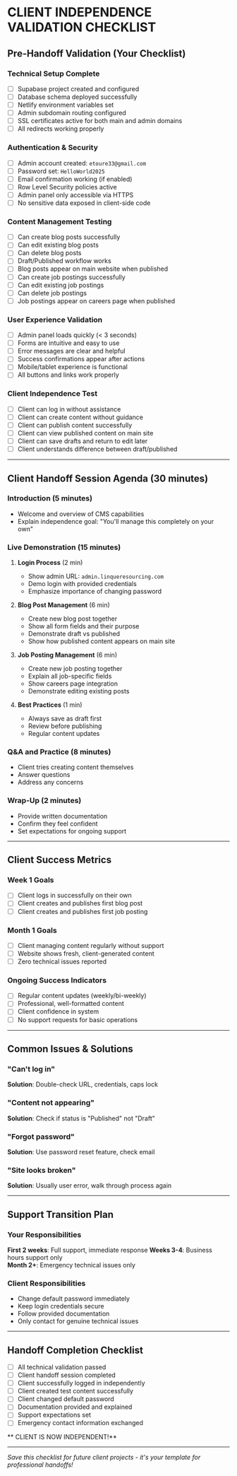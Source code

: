 #  CLIENT INDEPENDENCE VALIDATION CHECKLIST

## Pre-Handoff Validation (Your Checklist)

###  Technical Setup Complete
- [ ] Supabase project created and configured
- [ ] Database schema deployed successfully  
- [ ] Netlify environment variables set
- [ ] Admin subdomain routing configured
- [ ] SSL certificates active for both main and admin domains
- [ ] All redirects working properly

###  Authentication & Security
- [ ] Admin account created: `etoure33@gmail.com`
- [ ] Password set: `HelloWorld2025` 
- [ ] Email confirmation working (if enabled)
- [ ] Row Level Security policies active
- [ ] Admin panel only accessible via HTTPS
- [ ] No sensitive data exposed in client-side code

###  Content Management Testing
- [ ] Can create blog posts successfully
- [ ] Can edit existing blog posts
- [ ] Can delete blog posts
- [ ] Draft/Published workflow works
- [ ] Blog posts appear on main website when published
- [ ] Can create job postings successfully
- [ ] Can edit existing job postings
- [ ] Can delete job postings
- [ ] Job postings appear on careers page when published

###  User Experience Validation
- [ ] Admin panel loads quickly (< 3 seconds)
- [ ] Forms are intuitive and easy to use
- [ ] Error messages are clear and helpful
- [ ] Success confirmations appear after actions
- [ ] Mobile/tablet experience is functional
- [ ] All buttons and links work properly

###  Client Independence Test
- [ ] Client can log in without assistance
- [ ] Client can create content without guidance
- [ ] Client can publish content successfully
- [ ] Client can view published content on main site
- [ ] Client can save drafts and return to edit later
- [ ] Client understands difference between draft/published

---

##  Client Handoff Session Agenda (30 minutes)

### Introduction (5 minutes)
- Welcome and overview of CMS capabilities
- Explain independence goal: "You'll manage this completely on your own"

### Live Demonstration (15 minutes)
1. **Login Process** (2 min)
   - Show admin URL: `admin.linqueresourcing.com`
   - Demo login with provided credentials
   - Emphasize importance of changing password

2. **Blog Post Management** (6 min)
   - Create new blog post together
   - Show all form fields and their purpose
   - Demonstrate draft vs published
   - Show how published content appears on main site

3. **Job Posting Management** (6 min)
   - Create new job posting together
   - Explain all job-specific fields
   - Show careers page integration
   - Demonstrate editing existing posts

4. **Best Practices** (1 min)
   - Always save as draft first
   - Review before publishing
   - Regular content updates

### Q&A and Practice (8 minutes)
- Client tries creating content themselves
- Answer questions
- Address any concerns

### Wrap-Up (2 minutes)
- Provide written documentation
- Confirm they feel confident
- Set expectations for ongoing support

---

##  Client Success Metrics

### Week 1 Goals
- [ ] Client logs in successfully on their own
- [ ] Client creates and publishes first blog post
- [ ] Client creates and publishes first job posting

### Month 1 Goals  
- [ ] Client managing content regularly without support
- [ ] Website shows fresh, client-generated content
- [ ] Zero technical issues reported

### Ongoing Success Indicators
- [ ] Regular content updates (weekly/bi-weekly)
- [ ] Professional, well-formatted content
- [ ] Client confidence in system
- [ ] No support requests for basic operations

---

##  Common Issues & Solutions

### "Can't log in"
**Solution**: Double-check URL, credentials, caps lock

### "Content not appearing"
**Solution**: Check if status is "Published" not "Draft"

### "Forgot password"  
**Solution**: Use password reset feature, check email

### "Site looks broken"
**Solution**: Usually user error, walk through process again

---

##  Support Transition Plan

### Your Responsibilities
**First 2 weeks**: Full support, immediate response
**Weeks 3-4**: Business hours support only  
**Month 2+**: Emergency technical issues only

### Client Responsibilities
- Change default password immediately
- Keep login credentials secure
- Follow provided documentation
- Only contact for genuine technical issues

---

##  Handoff Completion Checklist

- [ ] All technical validation passed
- [ ] Client handoff session completed
- [ ] Client successfully logged in independently
- [ ] Client created test content successfully
- [ ] Client changed default password
- [ ] Documentation provided and explained
- [ ] Support expectations set
- [ ] Emergency contact information exchanged

** CLIENT IS NOW INDEPENDENT!**

---

*Save this checklist for future client projects - it's your template for professional handoffs!*
